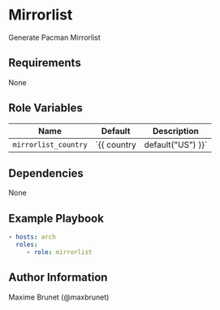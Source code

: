 # Mirrorlist

Generate Pacman Mirrorlist

## Requirements

None

## Role Variables

| Name                 | Default                         | Description     |
| -------------------- | ------------------------------- | --------------- |
| `mirrorlist_country` | `{{ country | default("US") }}` | Mirrors country |

## Dependencies

None

## Example Playbook

```yaml
- hosts: arch
  roles:
     - role: mirrorlist
```

## Author Information

Maxime Brunet (@maxbrunet)
